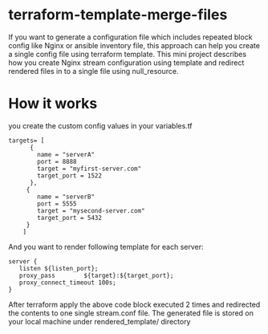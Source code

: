 # terraform-template-merge-files

If you want to generate a configuration file which includes repeated block config like Nginx or ansible inventory file, this approach can help you create a single config file using terraform template.
This mini project describes how you create Nginx stream configuration using template and redirect rendered files in to a single file using null_resource.

# How it works
you create the custom config values in your variables.tf
```
targets= [
      {
        name = "serverA"  
        port = 8888
        target = "myfirst-server.com"
        target_port = 1522
      },
     {
        name = "serverB"     
        port = 5555
        target = "mysecond-server.com"
        target_port = 5432
     } 
    ]
``` 

And you want to render following template for each server:
``` 
server {
   listen ${listen_port};
   proxy_pass        ${target}:${target_port};
   proxy_connect_timeout 100s;
}
``` 

After terraform apply the above code block executed 2 times and redirected the contents to one single stream.conf file. The generated file is stored on your local machine under rendered_template/ directory

